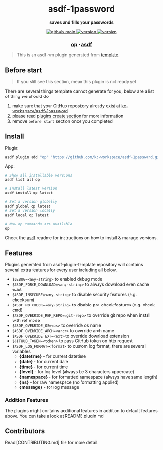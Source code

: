 <h1 align="center">
  asdf-1password
</h1>

<!-- Description section -->
<p align="center">
  <strong>saves and fills your passwords</strong>
</p>

<!-- Badges section -->
<p align="center">
  <a href="https://github.com/kc-workspace/asdf-1password/actions/workflows/main.yml">
    <img
      alt="github-main"
      src="https://img.shields.io/github/actions/workflow/status/kc-workspace/asdf-1password/main.yml?style=flat-square&logo=github">
  </a>
  <a href="https://github.com/kc-workspace/asdf-1password/releases">
    <img
      alt="version"
      src="https://img.shields.io/github/v/release/kc-workspace/asdf-1password?style=flat-square&logo=github">
  </a>
  <a href="https://github.com/kc-workspace/asdf-1password/commits/main">
    <img
      alt="version"
      src="https://img.shields.io/github/last-commit/kc-workspace/asdf-1password/main?style=flat-square&logo=github">
  </a>
</p>

<!-- Links section -->
<h3 align="center">
  <a href="https://1password.com/">op</a>
  <span> · </span>
  <a href="https://asdf-vm.com">asdf</a>
</h3>

> This is an asdf-vm plugin generated from [template][template-gh].

## Before start

> If you still see this section, mean this plugin is not ready yet

There are several things template cannot generate for you,
below are a list of thing we should do:

1. make sure that your GitHub repository already exist at [kc-workspace/asdf-1password][plugin-gh]
2. please read [plugins create section][asdf-create-plugin] for more information
3. remove `before start` section once you completed

## Install

Plugin:

```sh
asdf plugin add "op" "https://github.com/kc-workspace/asdf-1password.git"
```

App:

```sh
# Show all installable versions
asdf list all op

# Install latest version
asdf install op latest

# Set a version globally
asdf global op latest
# Set a version locally
asdf local op latest

# Now op commands are available
op
```

Check the [asdf][asdf-link] readme for instructions on
how to install & manage versions.

## Features

Plugins generated from asdf-plugin-template repository will
contains several extra features for every user including all below.

- `$DEBUG=<any-string>` to enabled debug mode
- `$ASDF_FORCE_DOWNLOAD=<any-string>` to always download even cache exist
- `$ASDF_INSECURE=<any-string>` to disable security features (e.g. checksum)
- `$ASDF_NO_CHECK=<any-string>` to disable pre-check features (e.g. check-cmd)
- `$ASDF_OVERRIDE_REF_REPO=<git-repo>` to override git repo when install with ref mode
- `$ASDF_OVERRIDE_OS=<os>` to override os name
- `$ASDF_OVERRIDE_ARCH=<arch>` to override arch name
- `$ASDF_OVERRIDE_EXT=<ext>` to override download extension
- `$GITHUB_TOKEN=<token>` to pass GitHub token on http request
- `$ASDF_LOG_FORMAT=<format>` to custom log format, there are several variables
  - **{datetime}** - for current datetime
  - **{date}** - for current date
  - **{time}** - for current time
  - **{level}** - for log level (always be 3 characters uppercase)
  - **{namespace}** - for formatted namespace (always have same length)
  - **{ns}** - for raw namespace (no formatting applied)
  - **{message}** - for log message

### Addition Features

The plugins might contains additional features
in addition to default features above.
You can take a look at [README.plugin.md][app-readme]

## Contributors

Read [CONTRIBUTING.md] file for more detail.

<!-- LINKS SECTION -->

[app-readme]: ./README.plugin.md
[plugin-gh]: https://github.com/kc-workspace/asdf-1password
[template-gh]: https://github.com/kc-workspace/asdf-plugin-template
[asdf-link]: https://github.com/asdf-vm/asdf
[asdf-create-plugin]: https://asdf-vm.com/plugins/create.html
